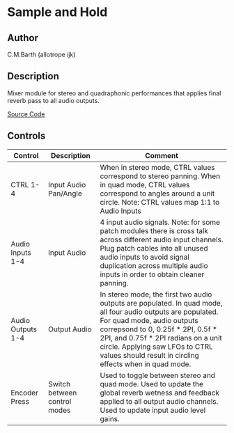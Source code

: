 # Sample and Hold

## Author

C.M.Barth (allotrope ijk)

## Description 
Mixer module for stereo and quadraphonic performances that applies final reverb pass to all audio outputs.

[Source Code](https://github.com/electro-smith/DaisyExamples/tree/master/patch/QuadraphonicMixer)

## Controls
| Control | Description | Comment |
| --- | --- | --- |
| CTRL 1-4 | Input Audio Pan/Angle | When in stereo mode, CTRL values correspond to stereo panning. When in quad mode, CTRL values correspond to angles around a unit circle. Note: CTRL values map 1:1 to Audio Inputs |
| Audio Inputs 1-4 | Input Audio | 4 input audio signals. Note: for some patch modules there is cross talk across different audio input channels. Plug patch cables into all unused audio inputs to avoid signal duplication across multiple audio inputs in order to obtain cleaner panning. |
| Audio Outputs 1-4 | Output Audio | In stereo mode, the first two audio outputs are populated. In quad mode, all four audio outputs are populated. For quad mode, audio outputs correpsond to 0, 0.25f * 2PI, 0.5f * 2PI, and 0.75f * 2PI radians on a unit circle. Applying saw LFOs to CTRL values should result in circling effects when in quad mode. |
| Encoder Press | Switch between control modes | Used to toggle between stereo and quad mode. Used to update the global reverb wetness and feedback applied to all output audio channels. Used to update input audio level gains. |
